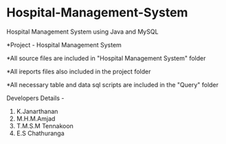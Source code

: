 # Hospital-Management-System
Hospital Management System using Java and MySQL


*Project - Hospital Management System

*All source files are included in "Hospital Management System" folder

*All ireports files also included in the project folder

*All necessary table and data sql scripts are included in the "Query" folder

Developers Details -

1. K.Janarthanan 
2. M.H.M.Amjad 
3. T.M.S.M Tennakoon 
4. E.S Chathuranga 
